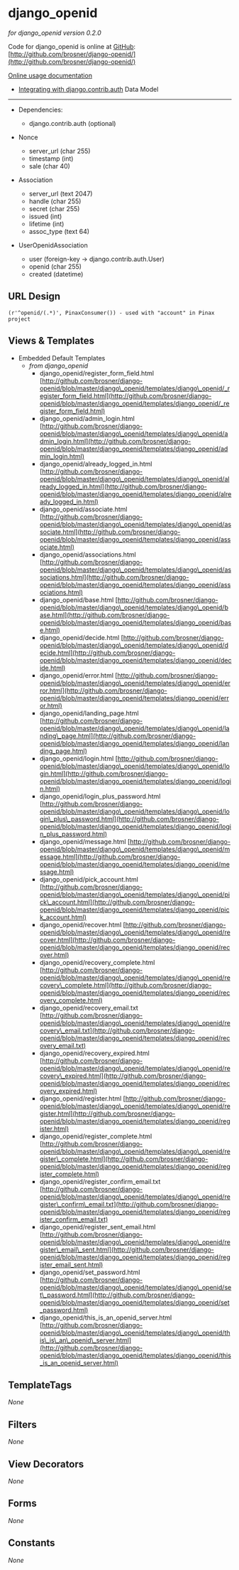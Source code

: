 django\_openid
=============

_for django\_openid version 0.2.0_

Code for django\_openid is online at [GitHub](http://github.com): [http://github.com/brosner/django-openid/](http://github.com/brosner/django-openid/)

[Online usage documentation](http://github.com/brosner/django-openid/tree/master/django_openid/docs/)

* [Integrating with django.contrib.auth](http://github.com/brosner/django-openid/blob/master/django_openid/docs/auth-integration.txt
)
Data Model
----------

* Dependencies: 
	* django.contrib.auth (optional)
	
* Nonce

	* server_url (char 255)
	* timestamp (int)
	* sale (char 40)

* Association

	* server_url (text 2047)
	* handle (char 255)
	* secret (char 255)
	* issued (int)
	* lifetime (int)
	* assoc_type (text 64)

* UserOpenidAssociation

	* user (foreign-key -> django.contrib.auth.User)
	* openid (char 255)
	* created (datetime)
	
URL Design
----------

	(r'^openid/(.*)', PinaxConsumer()) - used with "account" in Pinax project

Views & Templates
-----------------

* Embedded Default Templates
	* _from django\_openid_
		* django\_openid/register\_form\_field.html [http://github.com/brosner/django-openid/blob/master/django\_openid/templates/django\_openid/_register_form_field.html](http://github.com/brosner/django-openid/blob/master/django_openid/templates/django_openid/_register_form_field.html)
		* django\_openid/admin\_login.html [http://github.com/brosner/django-openid/blob/master/django\_openid/templates/django\_openid/admin_login.html](http://github.com/brosner/django-openid/blob/master/django_openid/templates/django_openid/admin_login.html)
		* django\_openid/already\_logged\_in.html [http://github.com/brosner/django-openid/blob/master/django\_openid/templates/django\_openid/already_logged_in.html](http://github.com/brosner/django-openid/blob/master/django_openid/templates/django_openid/already_logged_in.html)
		* django\_openid/associate.html [http://github.com/brosner/django-openid/blob/master/django\_openid/templates/django\_openid/associate.html](http://github.com/brosner/django-openid/blob/master/django_openid/templates/django_openid/associate.html)
		* django\_openid/associations.html [http://github.com/brosner/django-openid/blob/master/django\_openid/templates/django\_openid/associations.html](http://github.com/brosner/django-openid/blob/master/django_openid/templates/django_openid/associations.html)
		* django\_openid/base.html [http://github.com/brosner/django-openid/blob/master/django\_openid/templates/django\_openid/base.html](http://github.com/brosner/django-openid/blob/master/django_openid/templates/django_openid/base.html)
		* django\_openid/decide.html [http://github.com/brosner/django-openid/blob/master/django\_openid/templates/django\_openid/decide.html](http://github.com/brosner/django-openid/blob/master/django_openid/templates/django_openid/decide.html)
		* django\_openid/error.html [http://github.com/brosner/django-openid/blob/master/django\_openid/templates/django\_openid/error.html](http://github.com/brosner/django-openid/blob/master/django_openid/templates/django_openid/error.html)
		* django\_openid/landing\_page.html [http://github.com/brosner/django-openid/blob/master/django\_openid/templates/django\_openid/landing\_page.html](http://github.com/brosner/django-openid/blob/master/django_openid/templates/django_openid/landing_page.html)
		* django\_openid/login.html [http://github.com/brosner/django-openid/blob/master/django\_openid/templates/django\_openid/login.html](http://github.com/brosner/django-openid/blob/master/django_openid/templates/django_openid/login.html)
		* django\_openid/login\_plus\_password.html [http://github.com/brosner/django-openid/blob/master/django\_openid/templates/django\_openid/login\_plus\_password.html](http://github.com/brosner/django-openid/blob/master/django_openid/templates/django_openid/login_plus_password.html)
		* django\_openid/message.html [http://github.com/brosner/django-openid/blob/master/django\_openid/templates/django\_openid/message.html](http://github.com/brosner/django-openid/blob/master/django_openid/templates/django_openid/message.html)
		* django\_openid/pick\_account.html [http://github.com/brosner/django-openid/blob/master/django\_openid/templates/django\_openid/pick\_account.html](http://github.com/brosner/django-openid/blob/master/django_openid/templates/django_openid/pick_account.html)
		* django\_openid/recover.html [http://github.com/brosner/django-openid/blob/master/django\_openid/templates/django\_openid/recover.html](http://github.com/brosner/django-openid/blob/master/django_openid/templates/django_openid/recover.html)
		* django\_openid/recovery\_complete.html [http://github.com/brosner/django-openid/blob/master/django\_openid/templates/django\_openid/recovery\_complete.html](http://github.com/brosner/django-openid/blob/master/django_openid/templates/django_openid/recovery_complete.html)
		* django\_openid/recovery\_email.txt [http://github.com/brosner/django-openid/blob/master/django\_openid/templates/django\_openid/recovery\_email.txt](http://github.com/brosner/django-openid/blob/master/django_openid/templates/django_openid/recovery_email.txt)
		* django\_openid/recovery\_expired.html [http://github.com/brosner/django-openid/blob/master/django\_openid/templates/django\_openid/recovery\_expired.html](http://github.com/brosner/django-openid/blob/master/django_openid/templates/django_openid/recovery_expired.html)
		* django\_openid/register.html [http://github.com/brosner/django-openid/blob/master/django\_openid/templates/django\_openid/register.html](http://github.com/brosner/django-openid/blob/master/django_openid/templates/django_openid/register.html)
		* django\_openid/register\_complete.html [http://github.com/brosner/django-openid/blob/master/django\_openid/templates/django\_openid/register\_complete.html](http://github.com/brosner/django-openid/blob/master/django_openid/templates/django_openid/register_complete.html)
		* django\_openid/register\_confirm\_email.txt [http://github.com/brosner/django-openid/blob/master/django\_openid/templates/django\_openid/register\_confirm\_email.txt](http://github.com/brosner/django-openid/blob/master/django_openid/templates/django_openid/register_confirm_email.txt)
		* django\_openid/register\_sent\_email.html [http://github.com/brosner/django-openid/blob/master/django\_openid/templates/django\_openid/register\_email\_sent.html](http://github.com/brosner/django-openid/blob/master/django_openid/templates/django_openid/register_email_sent.html)
		* django\_openid/set\_password.html [http://github.com/brosner/django-openid/blob/master/django\_openid/templates/django\_openid/set\_password.html](http://github.com/brosner/django-openid/blob/master/django_openid/templates/django_openid/set_password.html)
		* django\_openid/this\_is\_an\_openid\_server.html [http://github.com/brosner/django-openid/blob/master/django\_openid/templates/django\_openid/this\_is\_an\_openid\_server.html](http://github.com/brosner/django-openid/blob/master/django_openid/templates/django_openid/this_is_an_openid_server.html)
		
	
TemplateTags
------------

_None_

Filters
-------

_None_

View Decorators
---------------

_None_

Forms
-----

_None_

Constants
---------

_None_
